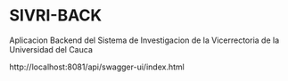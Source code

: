 # SIVRI-BACK
Aplicacion Backend del Sistema de Investigacion de la Vicerrectoria de la Universidad del Cauca

http://localhost:8081/api/swagger-ui/index.html